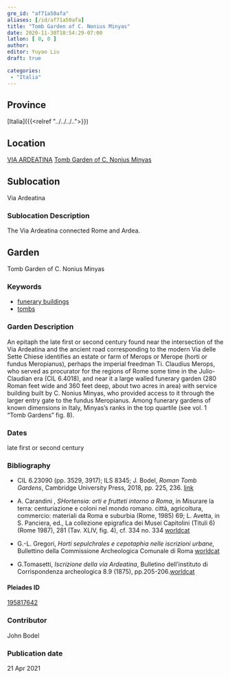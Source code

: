 ```yaml
---
gre_id: "af71a50afa"
aliases: [/id/af71a50afa]
title: "Tomb Garden of C. Nonius Minyas"
date: 2020-11-30T10:54:29-07:00
latlon: [ 0, 0 ]
author:
editor: Yuyao Liu
draft: true

categories:
 - "Italia"
---
```


## Province
[Italia]({{<relref "../../../..">}})

## Location
[VIA ARDEATINA](https://pleiades.stoa.org/places/587835546)
[Tomb Garden of C. Nonius Minyas](https://pleiades.stoa.org/places/195817642)

<!--### Location Description-->

<!-- LEAVE THIS BLANK FOR NOW -->

## Sublocation
Via Ardeatina

### Sublocation Description
The Via Ardeatina connected Rome and Ardea.


## Garden
Tomb Garden of C. Nonius Minyas

### Keywords

- [funerary buildings](http://vocab.getty.edu/page/aat/300005866)
- [tombs](http://vocab.getty.edu/page/aat/300005926)


### Garden Description
An epitaph the late first or second century found near the intersection of the Via Ardeatina and the ancient road corresponding to the modern Via delle Sette Chiese identifies an estate or farm of Merops or Merope (horti or fundus Meropianus), perhaps the imperial freedman Ti. Claudius Merops, who served as procurator for the regions of Rome some time in the Julio-Claudian era (CIL 6.4018), and near it a large walled funerary garden (280 Roman feet wide and 360 feet deep, about two acres in area) with service building built by C. Nonius Minyas, who provided access to it through the larger entry gate to the fundus Meropianus. Among funerary gardens of known dimensions in Italy, Minyas’s ranks in the top quartile (see vol. 1 “Tomb Gardens” fig. 8).




### Dates
late first or second century

### Bibliography
- CIL 6.23090 (pp. 3529, 3917); ILS 8345; J. Bodel, *Roman Tomb Gardens*, Cambridge University Press, 2018, pp. 225, 236.  [link](https://www.cambridge.org/core/books/gardens-of-the-roman-empire/roman-tomb-gardens/6BDAE36C21FFFADD3EB4E9CBD4BB8986)

- A. Carandini , *SHortensia: orti e frutteti intorno a Roma*, in Misurare la terra: centuriazione e coloni nel mondo romano. città, agricoltura, commercio: materiali da Roma e suburbia (Rome, 1985) 69; L. Avetta, in S. Panciera, ed., La collezione epigrafica dei Musei Capitolini (Tituli 6) (Rome 1987), 281 (Tav. XLIV, fig. 4), cf. 334 no. 334 [worldcat](http://www.worldcat.org/oclc/496098496)

- G.-L. Gregori, *Horti sepulchrales e cepotaphia nelle iscrizioni urbane,* Bullettino della Commissione Archeologica Comunale di Roma [worldcat](http://www.worldcat.org/oclc/886794800)


- G.Tomasetti, *Iscrizione della via Ardeatina*, Bulletino dell’instituto di Corrispondenza archeologica 8.9  (1875), pp.205-206.[worldcat](http://www.worldcat.org/oclc/1194084892)









<!--#### Periodo ID-->

<!-- [PERIODO_ID](https://pleiades.stoa.org/places/PLEIADES_ID) -->

#### Pleiades ID

[195817642](https://pleiades.stoa.org/places/195817642)



### Contributor
John Bodel

### Publication date


21 Apr 2021
<!--### Related articles-->

<!-- Links to other related articles. Leave blank for now -->